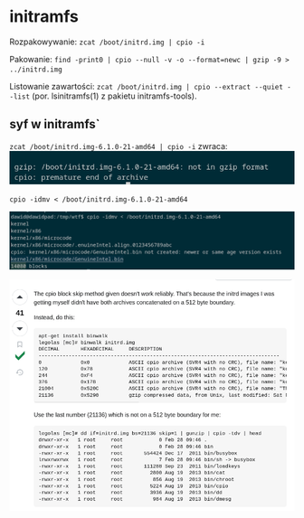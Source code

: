 # initramfs

Rozpakowywanie:
`zcat /boot/initrd.img | cpio -i`

Pakowanie:
`find -print0 | cpio --null -v -o --format=newc | gzip -9 > ../initrd.img`

Listowanie zawartości:
`zcat /boot/initrd.img | cpio --extract --quiet --list`
(por. lsinitramfs(1) z pakietu initramfs-tools).


## syf w initramfs`
`zcat /boot/initrd.img-6.1.0-21-amd64 | cpio -i`
zwraca:
![alt text](imgs/initramfs/image.png)

`cpio -idmv < /boot/initrd.img-6.1.0-21-amd64`

![alt text](imgs/initramfs/image-1.png)

![alt text](imgs/initramfs/image-2.png)